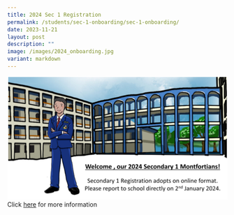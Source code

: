 ```yaml
---
title: 2024 Sec 1 Registration
permalink: /students/sec-1-onboarding/sec-1-onboarding/
date: 2023-11-21
layout: post
description: ""
image: /images/2024_onboarding.jpg
variant: markdown
---
```

![](/images/2024_onboarding.jpg)
Click [here](/students/sec-1-onboarding/sec-1-onboarding/) for more information